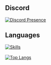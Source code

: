 ## Discord
[![Discord Presence](https://lanyard.cnrad.dev/api/451882867065356291?theme=dark)](https://discord.com/users/451882867065356291)
##  Languages
[![Skills](https://skillicons.dev/icons?i=html,css,js,ts,react,nodejs,mysql,git,jquery,vscode,md&theme=dark)](https://github.com/OGSilenced)
<br>
</br>
[![Top Langs](https://github-readme-stats.vercel.app/api/top-langs/?username=anuraghazra)](https://github.com/anuraghazra/github-readme-stats)
